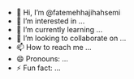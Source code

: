 - 👋 Hi, I’m @fatemehhajihahsemi
- 👀 I’m interested in ...
- 🌱 I’m currently learning ...
- 💞️ I’m looking to collaborate on ...
- 📫 How to reach me ...
- 😄 Pronouns: ...
- ⚡ Fun fact: ...

<!---
fatemehhajihahsemi/fatemehhajihahsemi is a ✨ special ✨ repository because its `README.md` (this file) appears on your GitHub profile.
You can click the Preview link to take a look at your changes.
--->
